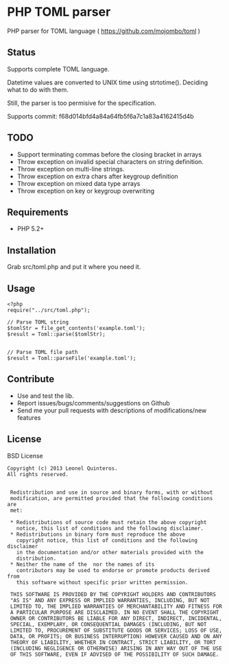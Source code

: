 PHP TOML parser
===============

PHP parser for TOML language ( https://github.com/mojombo/toml )


Status
------
Supports complete TOML language.

Datetime values are converted to UNIX time using strtotime(). Deciding what to do with them.

Still, the parser is too permisive for the specification.

Supports commit: f68d014bfd4a84a64fb5f6a7c1a83a4162415d4b


TODO
----

- Support terminating commas before the closing bracket in arrays
- Throw exception on invalid special characters on string definition.
- Throw exception on multi-line strings.
- Throw exception on extra chars after keygroup definition
- Throw exception on mixed data type arrays
- Throw exception on key or keygroup overwriting



Requirements
------------

- PHP 5.2+


Installation
------------

Grab src/toml.php and put it where you need it.


Usage
-----

```
<?php
require("../src/toml.php");

// Parse TOML string
$tomlStr = file_get_contents('example.toml');
$result = Toml::parse($tomlStr);


// Parse TOML file path
$result = Toml::parseFile('example.toml');
```


Contribute
----------

- Use and test the lib.
- Report issues/bugs/comments/suggestions on Github
- Send me your pull requests with descriptions of modifications/new features



License
-------

BSD License

```
Copyright (c) 2013 Leonel Quinteros.
All rights reserved.


 Redistribution and use in source and binary forms, with or without
 modification, are permitted provided that the following conditions are
 met:

 * Redistributions of source code must retain the above copyright
   notice, this list of conditions and the following disclaimer.
 * Redistributions in binary form must reproduce the above
   copyright notice, this list of conditions and the following disclaimer
   in the documentation and/or other materials provided with the
   distribution.
 * Neither the name of the  nor the names of its
   contributors may be used to endorse or promote products derived from
   this software without specific prior written permission.

 THIS SOFTWARE IS PROVIDED BY THE COPYRIGHT HOLDERS AND CONTRIBUTORS
 "AS IS" AND ANY EXPRESS OR IMPLIED WARRANTIES, INCLUDING, BUT NOT
 LIMITED TO, THE IMPLIED WARRANTIES OF MERCHANTABILITY AND FITNESS FOR
 A PARTICULAR PURPOSE ARE DISCLAIMED. IN NO EVENT SHALL THE COPYRIGHT
 OWNER OR CONTRIBUTORS BE LIABLE FOR ANY DIRECT, INDIRECT, INCIDENTAL,
 SPECIAL, EXEMPLARY, OR CONSEQUENTIAL DAMAGES (INCLUDING, BUT NOT
 LIMITED TO, PROCUREMENT OF SUBSTITUTE GOODS OR SERVICES; LOSS OF USE,
 DATA, OR PROFITS; OR BUSINESS INTERRUPTION) HOWEVER CAUSED AND ON ANY
 THEORY OF LIABILITY, WHETHER IN CONTRACT, STRICT LIABILITY, OR TORT
 (INCLUDING NEGLIGENCE OR OTHERWISE) ARISING IN ANY WAY OUT OF THE USE
 OF THIS SOFTWARE, EVEN IF ADVISED OF THE POSSIBILITY OF SUCH DAMAGE.

```
